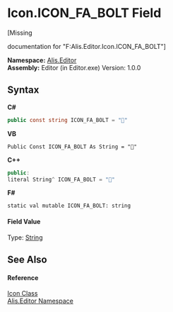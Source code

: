 # Icon.ICON_FA_BOLT Field
 

\[Missing <summary> documentation for "F:Alis.Editor.Icon.ICON_FA_BOLT"\]

**Namespace:**&nbsp;<a href="b150ade4-39de-a232-5f06-d3cdc1b2c538">Alis.Editor</a><br />**Assembly:**&nbsp;Editor (in Editor.exe) Version: 1.0.0

## Syntax

**C#**<br />
``` C#
public const string ICON_FA_BOLT = ""
```

**VB**<br />
``` VB
Public Const ICON_FA_BOLT As String = ""
```

**C++**<br />
``` C++
public:
literal String^ ICON_FA_BOLT = ""
```

**F#**<br />
``` F#
static val mutable ICON_FA_BOLT: string
```


#### Field Value
Type: <a href="https://docs.microsoft.com/dotnet/api/system.string" target="_blank">String</a>

## See Also


#### Reference
<a href="cc0f883c-67f8-f772-c6d7-a60b129f22a7">Icon Class</a><br /><a href="b150ade4-39de-a232-5f06-d3cdc1b2c538">Alis.Editor Namespace</a><br />